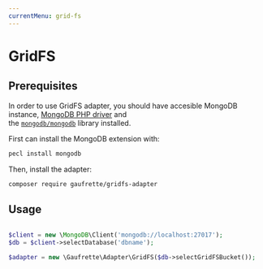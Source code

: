 ```yaml
---
currentMenu: grid-fs
---
```


# GridFS

## Prerequisites

In order to use GridFS adapter, you should have accesible MongoDB instance, [MongoDB PHP driver](http://docs.php.net/manual/en/book.mongodb.php) and  
the [`mongodb/mongodb`](https://docs.mongodb.com/php-library/master/) library installed.

First can install the MongoDB extension with:

```bash
pecl install mongodb
```

Then, install the adapter:
```bash
composer require gaufrette/gridfs-adapter
```

## Usage

```php

$client = new \MongoDB\Client('mongodb://localhost:27017');
$db = $client->selectDatabase('dbname');

$adapter = new \Gaufrette\Adapter\GridFS($db->selectGridFSBucket());
```
